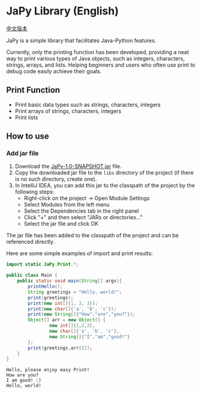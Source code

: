 # JaPy Library (English)
[中文版本](README_zh.md)

JaPy is a simple library that facilitates Java-Python features.

Currently, only the printing function has been developed, providing a neat way to print various types of Java objects, such as integers, characters, strings, arrays, and lists.
Helping beginners and users who often use print to debug code easily achieve their goals.

## Print Function

- Print basic data types such as strings, characters, integers
- Print arrays of strings, characters, integers
- Print lists

## How to use

### Add jar file

1. Download the [JaPy-1.0-SNAPSHOT.jar](target/JaPy-1.0-SNAPSHOT.jar) file.
2. Copy the downloaded jar file to the `libs` directory of the project (if there is no such directory, create one).
3. In IntelliJ IDEA, you can add this jar to the classpath of the project by the following steps:
   - Right-click on the project -> Open Module Settings
   - Select Modules from the left menu
   - Select the Dependencies tab in the right panel
   - Click "+" and then select "JARs or directories..."
   - Select the jar file and click OK

The jar file has been added to the classpath of the project and can be referenced directly.

Here are some simple examples of import and print results:

```java
import static JaPy.Print.*;

public class Main {
    public static void main(String[] args){
        printHello();
        String greetings = "Hello, world!";
        print(greetings);
        print(new int[]{1, 2, 3});
        print(new char[]{'a', 'b', 'c'});
        print(new String[]{"How","are","you?"});
        Object[] arr = new Object[] {
                new int[]{1,2,3},
                new char[]{'a', 'b', 'c'},
                new String[]{"I","am","good!"}
        };
        print(greetings,arr[2]);
    }
}

```
```
Hello, please enjoy easy Print!
How are you? 
I am good! :) 
Hello, world! 
```

